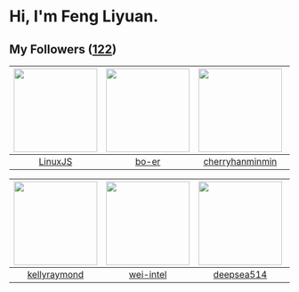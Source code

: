 # Hi, I'm Feng Liyuan.

## My Followers ([122](https://github.com/SunRunAway?tab=followers))

| <img src="https://avatars.githubusercontent.com/u/193270912?v=4" width="150" height="150" /> | <img src="https://avatars.githubusercontent.com/u/49479987?v=4" width="150" height="150" /> | <img src="https://avatars.githubusercontent.com/u/83270523?v=4" width="150" height="150" /> | <img src="https://avatars.githubusercontent.com/u/55519398?v=4" width="150" height="150" /> |
| :------------------------------------------------------------------------------------------: | :-----------------------------------------------------------------------------------------: | :-----------------------------------------------------------------------------------------: | :-----------------------------------------------------------------------------------------: |
|                             [LinuxJS](https://github.com/LinuxJS)                            |                              [bo-er](https://github.com/bo-er)                              |                    [cherryhanminmin](https://github.com/cherryhanminmin)                    |                            [zeroggz](https://github.com/zeroggz)                            |

| <img src="https://avatars.githubusercontent.com/u/58126365?v=4" width="150" height="150" /> | <img src="https://avatars.githubusercontent.com/u/171114883?v=4" width="150" height="150" /> | <img src="https://avatars.githubusercontent.com/u/74522790?v=4" width="150" height="150" /> | <img src="https://avatars.githubusercontent.com/u/120910584?v=4" width="150" height="150" /> |
| :-----------------------------------------------------------------------------------------: | :------------------------------------------------------------------------------------------: | :-----------------------------------------------------------------------------------------: | :------------------------------------------------------------------------------------------: |
|                       [kellyraymond](https://github.com/kellyraymond)                       |                           [wei-intel](https://github.com/wei-intel)                          |                         [deepsea514](https://github.com/deepsea514)                         |                         [kraziLadi51](https://github.com/kraziLadi51)                        |